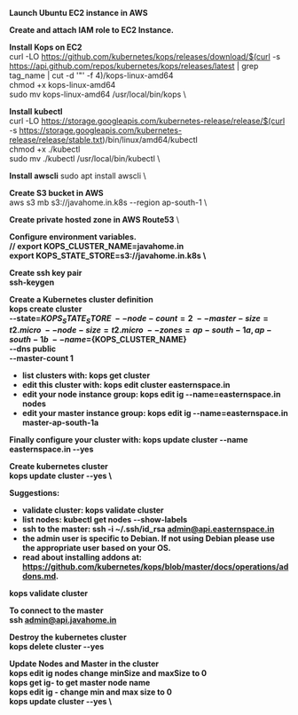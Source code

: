 

<b>Launch Ubuntu EC2 instance in AWS</b>

<b>Create and attach IAM role to EC2 Instance.</b> 

<b>Install Kops on EC2</b> \
curl -LO https://github.com/kubernetes/kops/releases/download/$(curl -s https://api.github.com/repos/kubernetes/kops/releases/latest | grep tag_name | cut -d '"' -f 4)/kops-linux-amd64 \
chmod +x kops-linux-amd64 \
sudo mv kops-linux-amd64 /usr/local/bin/kops \

<b>Install kubectl</b> \
curl -LO https://storage.googleapis.com/kubernetes-release/release/$(curl -s https://storage.googleapis.com/kubernetes-release/release/stable.txt)/bin/linux/amd64/kubectl \
chmod +x ./kubectl \
sudo mv ./kubectl /usr/local/bin/kubectl \

<b>Install awscli</b>
sudo apt install awscli \

<b>Create S3 bucket in AWS</b> \
aws s3 mb s3://javahome.in.k8s --region ap-south-1 \


<b>Create private hosted zone in AWS Route53</b> \

<b> Configure environment variables.<b> \
// export KOPS_CLUSTER_NAME=javahome.in \
export KOPS_STATE_STORE=s3://javahome.in.k8s \


<b>Create ssh key pair</b> \
ssh-keygen

<b>Create a Kubernetes cluster definition</b> \
kops create cluster \
--state=${KOPS_STATE_STORE} \
--node-count=2 \
--master-size=t2.micro \
--node-size=t2.micro \
--zones=ap-south-1a,ap-south-1b \
--name=${KOPS_CLUSTER_NAME} \
--dns public \
--master-count 1

 * list clusters with: kops get cluster
 * edit this cluster with: kops edit cluster easternspace.in
 * edit your node instance group: kops edit ig --name=easternspace.in nodes
 * edit your master instance group: kops edit ig --name=easternspace.in master-ap-south-1a

Finally configure your cluster with: kops update cluster --name easternspace.in --yes


<b>Create kubernetes cluster</b> \
kops update cluster --yes \

Suggestions:
 * validate cluster: kops validate cluster
 * list nodes: kubectl get nodes --show-labels
 * ssh to the master: ssh -i ~/.ssh/id_rsa admin@api.easternspace.in
 * the admin user is specific to Debian. If not using Debian please use the appropriate user based on your OS.
 * read about installing addons at: https://github.com/kubernetes/kops/blob/master/docs/operations/addons.md.

<b>kops validate cluster</b>

<b>To connect to the master</b> \
ssh admin@api.javahome.in


<b>Destroy the kubernetes cluster</b> \
kops delete cluster  --yes


<b> Update Nodes and Master in the cluster</b> \
kops edit ig nodes change minSize and maxSize to 0 \
   kops get ig- to get master node name \
   kops edit ig - change min and max size to 0 \
   kops update cluster --yes \
